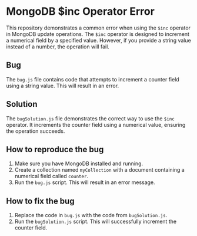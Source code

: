 # MongoDB $inc Operator Error
This repository demonstrates a common error when using the `$inc` operator in MongoDB update operations.  The `$inc` operator is designed to increment a numerical field by a specified value.  However, if you provide a string value instead of a number, the operation will fail.

## Bug
The `bug.js` file contains code that attempts to increment a counter field using a string value. This will result in an error.

## Solution
The `bugSolution.js` file demonstrates the correct way to use the `$inc` operator. It increments the counter field using a numerical value, ensuring the operation succeeds.

## How to reproduce the bug
1. Make sure you have MongoDB installed and running.
2. Create a collection named `myCollection` with a document containing a numerical field called `counter`.
3. Run the `bug.js` script. This will result in an error message.

## How to fix the bug
1. Replace the code in `bug.js` with the code from `bugSolution.js`.
2. Run the `bugSolution.js` script. This will successfully increment the counter field.